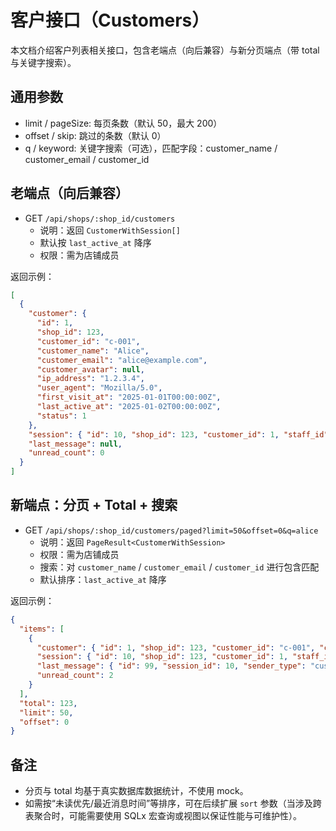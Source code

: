 # 客户接口（Customers）

本文档介绍客户列表相关接口，包含老端点（向后兼容）与新分页端点（带 total 与关键字搜索）。

## 通用参数

- limit / pageSize: 每页条数（默认 50，最大 200）
- offset / skip: 跳过的条数（默认 0）
- q / keyword: 关键字搜索（可选），匹配字段：customer_name / customer_email / customer_id

## 老端点（向后兼容）

- GET `/api/shops/:shop_id/customers`
  - 说明：返回 `CustomerWithSession[]`
  - 默认按 `last_active_at` 降序
  - 权限：需为店铺成员

返回示例：

```json
[
  {
    "customer": {
      "id": 1,
      "shop_id": 123,
      "customer_id": "c-001",
      "customer_name": "Alice",
      "customer_email": "alice@example.com",
      "customer_avatar": null,
      "ip_address": "1.2.3.4",
      "user_agent": "Mozilla/5.0",
      "first_visit_at": "2025-01-01T00:00:00Z",
      "last_active_at": "2025-01-02T00:00:00Z",
      "status": 1
    },
    "session": { "id": 10, "shop_id": 123, "customer_id": 1, "staff_id": null, "session_status": "active", "created_at": "2025-01-02T00:00:00Z", "closed_at": null, "last_message_at": "2025-01-02T00:05:00Z" },
    "last_message": null,
    "unread_count": 0
  }
]
```

## 新端点：分页 + Total + 搜索

- GET `/api/shops/:shop_id/customers/paged?limit=50&offset=0&q=alice`
  - 说明：返回 `PageResult<CustomerWithSession>`
  - 权限：需为店铺成员
  - 搜索：对 `customer_name` / `customer_email` / `customer_id` 进行包含匹配
  - 默认排序：`last_active_at` 降序

返回示例：

```json
{
  "items": [
    {
      "customer": { "id": 1, "shop_id": 123, "customer_id": "c-001", "customer_name": "Alice", "customer_email": "alice@example.com", "customer_avatar": null, "ip_address": "1.2.3.4", "user_agent": "Mozilla/5.0", "first_visit_at": "2025-01-01T00:00:00Z", "last_active_at": "2025-01-02T00:00:00Z", "status": 1 },
      "session": { "id": 10, "shop_id": 123, "customer_id": 1, "staff_id": null, "session_status": "active", "created_at": "2025-01-02T00:00:00Z", "closed_at": null, "last_message_at": "2025-01-02T00:05:00Z" },
      "last_message": { "id": 99, "session_id": 10, "sender_type": "customer", "sender_id": 1, "content": "Hi", "message_type": "text", "file_url": null, "file_name": null, "status": "active", "created_at": "2025-01-02T00:05:00Z" },
      "unread_count": 2
    }
  ],
  "total": 123,
  "limit": 50,
  "offset": 0
}
```

## 备注

- 分页与 total 均基于真实数据库数据统计，不使用 mock。
- 如需按“未读优先/最近消息时间”等排序，可在后续扩展 `sort` 参数（当涉及跨表聚合时，可能需要使用 SQLx 宏查询或视图以保证性能与可维护性）。
